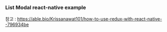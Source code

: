 ### List Modal react-native example
참고 : https://able.bio/Krissanawat101/how-to-use-redux-with-react-native--796934be